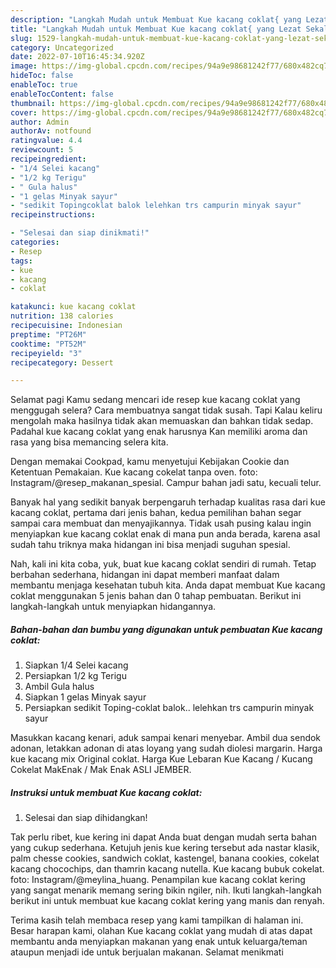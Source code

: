 ```yaml
---
description: "Langkah Mudah untuk Membuat Kue kacang coklat{ yang Lezat Sekali,  Menu Buat lebaran"
title: "Langkah Mudah untuk Membuat Kue kacang coklat{ yang Lezat Sekali,  Menu Buat lebaran"
slug: 1529-langkah-mudah-untuk-membuat-kue-kacang-coklat-yang-lezat-sekali-menu-buat-lebaran
category: Uncategorized
date: 2022-07-10T16:45:34.920Z
image: https://img-global.cpcdn.com/recipes/94a9e98681242f77/680x482cq70/kue-kacang-coklat-foto-resep-utama.jpg
hideToc: false
enableToc: true
enableTocContent: false
thumbnail: https://img-global.cpcdn.com/recipes/94a9e98681242f77/680x482cq70/kue-kacang-coklat-foto-resep-utama.jpg
cover: https://img-global.cpcdn.com/recipes/94a9e98681242f77/680x482cq70/kue-kacang-coklat-foto-resep-utama.jpg
author: Admin
authorAv: notfound
ratingvalue: 4.4
reviewcount: 5
recipeingredient:
- "1/4 Selei kacang"
- "1/2 kg Terigu"
- " Gula halus"
- "1 gelas Minyak sayur"
- "sedikit Topingcoklat balok lelehkan trs campurin minyak sayur"
recipeinstructions:

- "Selesai dan siap dinikmati!"
categories:
- Resep
tags:
- kue
- kacang
- coklat

katakunci: kue kacang coklat 
nutrition: 138 calories
recipecuisine: Indonesian
preptime: "PT26M"
cooktime: "PT52M"
recipeyield: "3"
recipecategory: Dessert

---
```



Selamat pagi Kamu sedang mencari ide resep kue kacang coklat yang menggugah selera? Cara membuatnya sangat tidak susah. Tapi Kalau keliru mengolah maka hasilnya tidak akan memuaskan dan bahkan tidak sedap. Padahal kue kacang coklat yang enak harusnya Kan memiliki aroma dan rasa yang bisa memancing selera kita.


Dengan memakai Cookpad, kamu menyetujui Kebijakan Cookie dan Ketentuan Pemakaian. Kue kacang cokelat tanpa oven. foto: Instagram/@resep_makanan_spesial. Campur bahan jadi satu, kecuali telur.

Banyak hal yang sedikit banyak berpengaruh terhadap kualitas rasa dari kue kacang coklat, pertama dari jenis bahan, kedua pemilihan bahan segar sampai cara membuat dan menyajikannya. Tidak usah pusing kalau ingin menyiapkan kue kacang coklat enak di mana pun anda berada, karena asal sudah tahu triknya maka hidangan ini bisa menjadi suguhan spesial.


Nah, kali ini kita coba, yuk, buat kue kacang coklat sendiri di rumah. Tetap berbahan sederhana, hidangan ini dapat memberi manfaat dalam membantu menjaga kesehatan tubuh kita. Anda dapat membuat Kue kacang coklat menggunakan 5 jenis bahan dan 0 tahap pembuatan. Berikut ini langkah-langkah untuk menyiapkan hidangannya.

<!--inarticleads1-->

##### Bahan-bahan dan bumbu yang digunakan untuk pembuatan Kue kacang coklat:

1. Siapkan 1/4 Selei kacang
1. Persiapkan 1/2 kg Terigu
1. Ambil  Gula halus
1. Siapkan 1 gelas Minyak sayur
1. Persiapkan sedikit Toping-coklat balok.. lelehkan trs campurin minyak sayur


Masukkan kacang kenari, aduk sampai kenari menyebar. Ambil dua sendok adonan, letakkan adonan di atas loyang yang sudah diolesi margarin. Harga kue kacang mix Original coklat. Harga Kue Lebaran Kue Kacang / Kucang Cokelat MakEnak / Mak Enak ASLI JEMBER. 

<!--inarticleads2-->

##### Instruksi untuk membuat Kue kacang coklat:


1. Selesai dan siap dihidangkan!

Tak perlu ribet, kue kering ini dapat Anda buat dengan mudah serta bahan yang cukup sederhana. Ketujuh jenis kue kering tersebut ada nastar klasik, palm chesse cookies, sandwich coklat, kastengel, banana cookies, cokelat kacang chocochips, dan thamrin kacang nutella. Kue kacang bubuk cokelat. foto: Instagram/@meylina_huang. Penampilan kue kacang coklat kering yang sangat menarik memang sering bikin ngiler, nih. Ikuti langkah-langkah berikut ini untuk membuat kue kacang coklat kering yang manis dan renyah. 

Terima kasih telah membaca resep yang kami tampilkan di halaman ini. Besar harapan kami, olahan Kue kacang coklat yang mudah di atas dapat membantu anda menyiapkan makanan yang enak untuk keluarga/teman ataupun menjadi ide untuk berjualan makanan. Selamat menikmati
